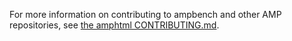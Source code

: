 For more information on contributing to ampbench and other AMP repositories, see [the amphtml CONTRIBUTING.md](https://github.com/ampproject/amphtml/blob/master/CONTRIBUTING.md).
